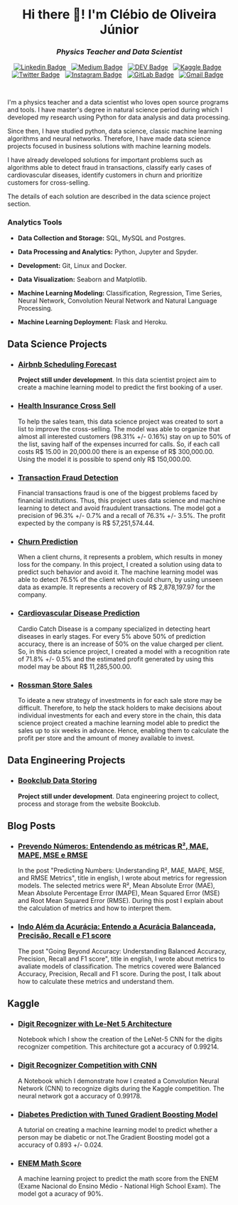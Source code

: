 <h1 align="center">Hi there 👋! I'm Clébio de Oliveira Júnior</h1>

<h3 align="center"><i>Physics Teacher and Data Scientist</i></h3>

<div align="center">

[![Linkedin Badge](https://img.shields.io/badge/LinkedIn-0077B5?style=flat&logo=linkedin&logoColor=white)](https://www.linkedin.com/in/clebiojunior/)&nbsp;&nbsp;
[![Medium Badge](https://img.shields.io/badge/Medium-12100E?style=flat&logo=medium&logoColor=white)](https://www.medium.com/@juniorcl)&nbsp;&nbsp;
[![DEV Badge](https://img.shields.io/badge/DEV-0A0A0A?style=flat&logo=dev.to&logoColor=white)](https://www.dev.to/juniorcl/)&nbsp;&nbsp;
[![Kaggle Badge](https://img.shields.io/badge/-Kaggle-23BFFF?style=flat&logo=Kaggle&logoColor=white)](https://www.kaggle.com/juniorcl)&nbsp;&nbsp;
[![Twitter Badge](https://img.shields.io/badge/Twitter-1DA1F2?style=flat&logo=twitter&logoColor=white)](https://www.twitter.com/clebioojunior)&nbsp;&nbsp;
[![Instagram Badge](https://img.shields.io/badge/Instagram-E4405F?style=flat&logo=instagram&logoColor=white)](https://www.instagram.com/clebioojunior)&nbsp;&nbsp;
[![GitLab Badge](https://img.shields.io/badge/GitLab-330F63?style=flat&logo=gitlab&logoColor=white)](https://www.gitlab.com/juniorcl/)&nbsp;&nbsp;
[![Gmail Badge](https://img.shields.io/badge/Gmail-D14836?style=flat&logo=gmail&logoColor=white&link=mailto:clebiomojunior@gmail.com)](mailto:clebiomojunior@gmail.com)&nbsp;&nbsp;

</div>

<br>

I'm a physics teacher and a data scientist who loves open source programs and tools. I have master's degree in natural science period during which I developed my research using Python for data analysis and data processing.

Since then, I have studied python, data science, classic machine learning algorithms and neural networks. Therefore, I have made data science projects focused in business solutions with machine learning models.

I have already developed solutions for important problems such as algorithms able to detect fraud in transactions, classify early cases of cardiovascular diseases, identify customers in churn and prioritize customers for cross-selling.

The details of each solution are described in the data science project section.

### Analytics Tools

* **Data Collection and Storage:** SQL, MySQL and Postgres.

* **Data Processing and Analytics:** Python, Jupyter and Spyder.

* **Development:** Git, Linux and Docker.

* **Data Visualization:** Seaborn and Matplotlib.

* **Machine Learning Modeling:** Classification, Regression, Time Series, Neural Network, Convolution Neural Network and Natural Language Processing.

* **Machine Learning Deployment:** Flask and Heroku.

## Data Science Projects

* ### [Airbnb Scheduling Forecast](https://github.com/juniorcl/airbnb-scheduling-forecast)

    **Project still under development**. In this data scientist project aim to create a machine learning model to predict the first booking of a user.

* ### [Health Insurance Cross Sell](https://github.com/juniorcl/health-insurance-cross-sell)

    To help the sales team, this data science project was created to sort a list to improve the cross-selling. The model was able to organize that almost all interested customers (98.31% +/- 0.16%) stay on up to 50% of the list, saving half of the expenses incurred for calls. So, if each call costs R\$ 15.00 in 20,000.00 there is an expense of R\$ 300,000.00. Using the model it is possible to spend only R\$ 150,000.00.

* ### [Transaction Fraud Detection](https://github.com/juniorcl/transaction-fraud-detection)

    Financial transactions fraud is one of the biggest problems faced by financial institutions. Thus, this project uses data science and machine learning to detect and avoid fraudulent transactions. The model got a precision of 96.3% +/- 0.7% and a recall of 76.3% +/- 3.5%. The profit expected by the company is R\$ 57,251,574.44.

* ### [Churn Prediction](https://github.com/juniorcl/churn-prediction)

    When a client churns, it represents a problem, which results in money loss for the company. In this project, I created a solution using data to predict such behavior and avoid it. The machine learning model was able to detect 76.5% of the client which could churn, by using unseen data as example. It represents a recovery of R\$ 2,878,197.97 for the company.

* ### [Cardiovascular Disease Prediction](https://github.com/juniorcl/cardiovascular-disease-prediction)

    Cardio Catch Disease is a company specialized in detecting heart diseases in early stages. For every 5% above 50% of prediction accuracy, there is an increase of 50% on the value charged per client. So, in this data science project, I created a model with a recognition rate of 71.8% +/- 0.5% and the estimated profit generated by using this model may be about R\$ 11,285,500.00.

* ### [Rossman Store Sales](https://github.com/juniorcl/rossman-store-sales)

    To ideate a new strategy of investments in for each sale store may be difficult. Therefore, to help the stack holders to make decisions about individual investments for each and every store in the chain, this data science project created a machine learning model able to predict the sales up to six weeks in advance. Hence, enabling them to calculate the profit per store and the amount of money available to invest.

## Data Engineering Projects

* ### [Bookclub Data Storing](https://github.com/juniorcl/bookclub-data-storing)

    **Project still under development**. Data engineering project to collect, process and storage from the website Bookclub.

## Blog Posts

* ### [Prevendo Números: Entendendo as métricas R², MAE, MAPE, MSE e RMSE](https://medium.com/data-hackers/prevendo-n%C3%BAmeros-entendendo-m%C3%A9tricas-de-regress%C3%A3o-35545e011e70)

    In the post "Predicting Numbers: Understanding R², MAE, MAPE, MSE, and RMSE Metrics", title in english, I wrote about metrics for regression models. The selected metrics were R², Mean Absolute Error (MAE), Mean Absolute Percentage Error (MAPE), Mean Squared Error (MSE) and Root Mean Squared Error (RMSE). During this post I explain about the calculation of metrics and how to interpret them.

* ### [Indo Além da Acurácia: Entendo a Acurácia Balanceada, Precisão, Recall e F1 score](https://medium.com/data-hackers/indo-al%C3%A9m-da-acur%C3%A1cia-entendo-a-acur%C3%A1cia-balanceada-precis%C3%A3o-recall-e-f1-score-c895e55a9753)

    The post "Going Beyond Accuracy: Understanding Balanced Accuracy, Precision, Recall and F1 score", title in english, I wrote about metrics to avaliate models of classification. The metrics covered were Balanced Accuracy, Precision, Recall and F1 score. During the post, I talk about how to calculate these metrics and understand them.

## Kaggle

* ### [Digit Recognizer with Le-Net 5 Architecture](https://www.kaggle.com/juniorcl/lenet-5-cnn-architecture-digit-recognizer)

    Notebook which I show the creation of the LeNet-5 CNN for the digits recognizer competition. This architecture got a accuracy of 0.99214.   

* ### [Digit Recognizer Competition with CNN](https://www.kaggle.com/juniorcl/cnn-digit-recognizer-0-99178-score)

    A Notebook which I demonstrate how I created a Convolution Neural Network (CNN) to recognize digits during the Kaggle competition. The neural network got a accuracy of 0.99178.

* ### [Diabetes Prediction with Tuned Gradient Boosting Model](https://www.kaggle.com/juniorcl/diabetesclassification-tunedgradientboosting-90)

    A tutorial on creating a machine learning model to predict whether a person may be diabetic or not.The Gradient Boosting model got a accuracy of 0.893 +/- 0.024. 

* ### [ENEM Math Score](https://www.kaggle.com/juniorcl/mathenemscores-linearregression-accuracy-90)

    A machine learning project to predict the math score from the ENEM (Exame Nacional do Ensino Médio - National High School Exam). The model got a acuracy of 90%.

<!--
<div style="display: flex;justify-content: space-around;" align="center">
	<img src="https://github-readme-stats.vercel.app/api?username=juniorcl&hide=contribs,prs&show_icons=true&hide_border=true&title_color=000" alt="github stats">
	<img src="https://github-readme-stats.vercel.app/api/top-langs/?username=juniorcl&layout=compact&hide_border=true&title_color=000" alt="clebio languages">
</div>
-->
<!--
**juniorcl/juniorcl** is a ✨ _special_ ✨ repository because its `README.md` (this file) appears on your GitHub profile.

Here are some ideas to get you started:

- 🔭 I’m currently working on ...
- 🌱 I’m currently learning ...
- 👯 I’m looking to collaborate on ...
- 🤔 I’m looking for help with ...
- 💬 Ask me about ...
- 📫 How to reach me: ...
- 😄 Pronouns: ...
- ⚡ Fun fact: ...
-->
